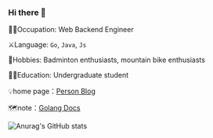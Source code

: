 ### Hi there 👋



:pouting_man:Occupation: Web Backend Engineer

:crossed_swords:Language: `Go`, `Java`, `Js`

:badminton:Hobbies: Badminton enthusiasts, mountain bike enthusiasts

:man_student:Education: Undergraduate student

:bulb:home page：[Person Blog](https://www.vegetableprogrammer.top/)

🗺️note：[Golang Docs](https://golang.halfiisland.com/)

![Anurag's GitHub stats](https://github-readme-stats.vercel.app/api?username=246859&show_icons=true&theme=radical)
